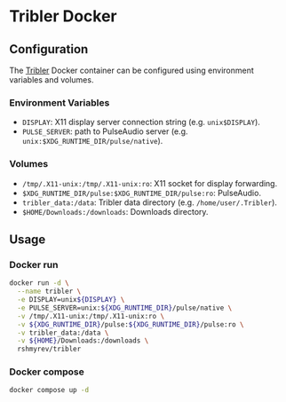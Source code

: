 # Tribler Docker

## Configuration

The [Tribler](https://github.com/Tribler/tribler) Docker container can be configured using environment variables and volumes.

### Environment Variables

- `DISPLAY`: X11 display server connection string (e.g. `unix$DISPLAY`).
- `PULSE_SERVER`: path to PulseAudio server (e.g. `unix:$XDG_RUNTIME_DIR/pulse/native`).

### Volumes

- `/tmp/.X11-unix:/tmp/.X11-unix:ro`: X11 socket for display forwarding.
- `$XDG_RUNTIME_DIR/pulse:$XDG_RUNTIME_DIR/pulse:ro`: PulseAudio.
- `tribler_data:/data`: Tribler data directory (e.g. `/home/user/.Tribler`).
- `$HOME/Downloads:/downloads`: Downloads directory.

## Usage

### Docker run

```bash
docker run -d \
  --name tribler \
  -e DISPLAY=unix${DISPLAY} \
  -e PULSE_SERVER=unix:${XDG_RUNTIME_DIR}/pulse/native \
  -v /tmp/.X11-unix:/tmp/.X11-unix:ro \
  -v ${XDG_RUNTIME_DIR}/pulse:${XDG_RUNTIME_DIR}/pulse:ro \
  -v tribler_data:/data \
  -v ${HOME}/Downloads:/downloads \
  rshmyrev/tribler
```

### Docker compose

```bash
docker compose up -d
```
